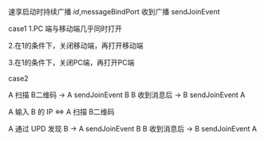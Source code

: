 速享启动时持续广播 $id,$messageBindPort
收到广播 sendJoinEvent


case1 
1.PC 端与移动端几乎同时打开

2.在1的条件下，关闭移动端，再打开移动端

3.在1的条件下，关闭PC端，再打开PC端

case2


A 扫描 B二维码 -> A sendJoinEvent B
B 收到消息后 -> B sendJoinEvent A

A 输入 B 的 IP <=> A 扫描 B二维码

A 通过 UPD 发现 B -> A sendJoinEvent B
B 收到消息后 -> B sendJoinEvent A
